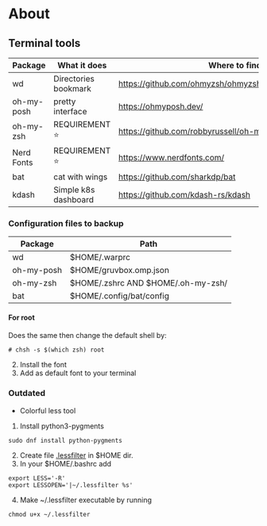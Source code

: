 # About

## Terminal tools

| Package | What it does | Where to find |
|---|---|---|
|wd| Directories bookmark| https://github.com/ohmyzsh/ohmyzsh/tree/master/plugins/wd |
|oh-my-posh| pretty interface | https://ohmyposh.dev/ |
|oh-my-zsh| REQUIREMENT ⭐ |https://github.com/robbyrussell/oh-my-zsh |
|Nerd Fonts|  REQUIREMENT ⭐ | https://www.nerdfonts.com/ |
|bat| cat with wings |https://github.com/sharkdp/bat |
|kdash | Simple k8s dashboard| https://github.com/kdash-rs/kdash|

### Configuration files to backup

| Package | Path |
|---|---|
|wd | $HOME/.warprc |
|oh-my-posh | $HOME/gruvbox.omp.json |
|oh-my-zsh | $HOME/.zshrc AND $HOME/.oh-my-zsh/ |
|bat| $HOME/.config/bat/config |


#### For root
Does the same then change the default shell by:
~~~
# chsh -s $(which zsh) root
~~~

2. Install the font
3. Add as default font to your terminal

### Outdated
- Colorful less tool

1. Install python3-pygments
~~~
sudo dnf install python-pygments
~~~ 
2. Create file [.lessfilter](https://raw.githubusercontent.com/ehvs/vim_bash_settings/master/.lessfilter) in $HOME dir.
3. In your $HOME/.bashrc add
~~~
export LESS='-R'
export LESSOPEN='|~/.lessfilter %s'
~~~ 
4. Make ~/.lessfilter executable by running
~~~ 
chmod u+x ~/.lessfilter
~~~ 
